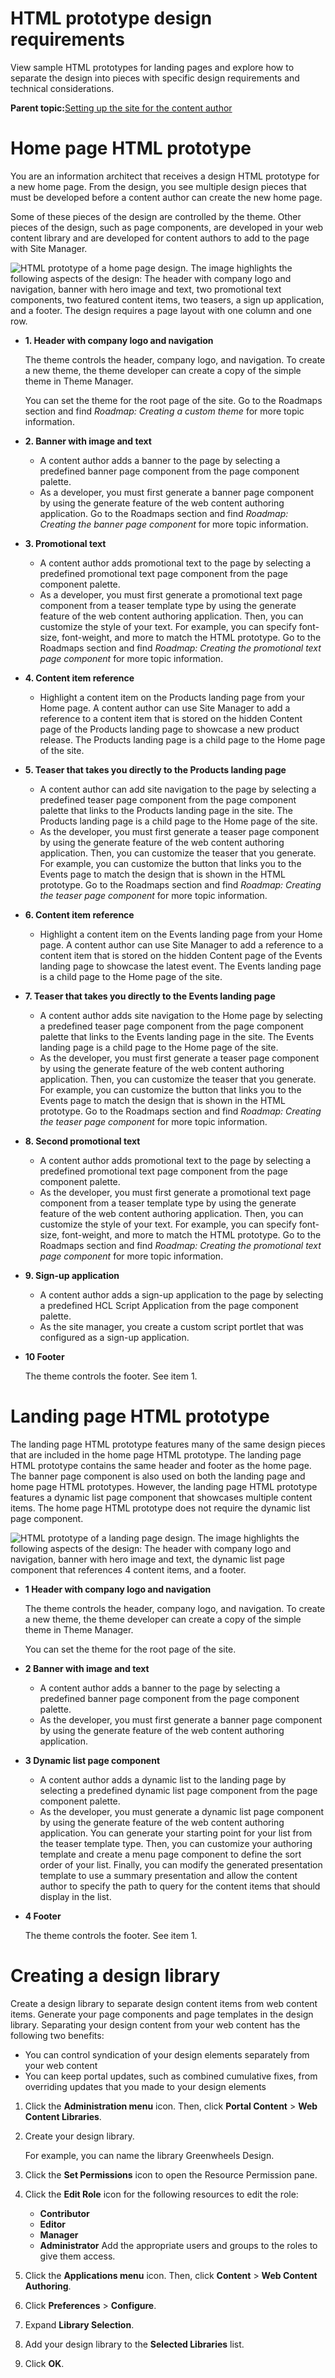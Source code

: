# HTML prototype design requirements

View sample HTML prototypes for landing pages and explore how to separate the design into pieces with specific design requirements and technical considerations.

**Parent topic:**[Setting up the site for the content author](../install/rm_create_site.md)

# Home page HTML prototype

You are an information architect that receives a design HTML prototype for a new home page. From the design, you see multiple design pieces that must be developed before a content author can create the new home page.

Some of these pieces of the design are controlled by the theme. Other pieces of the design, such as page components, are developed in your web content library and are developed for content authors to add to the page with Site Manager.

![HTML prototype of a home page design. The image highlights the following aspects of the design: The header with company logo and navigation, banner with hero image and text, two promotional text components, two featured content items, two teasers, a sign up application, and a footer. The design requires a page layout with one column and one row.](../images/LandingPage_update.jpg)

-   **1. Header with company logo and navigation**

    The theme controls the header, company logo, and navigation. To create a new theme, the theme developer can create a copy of the simple theme in Theme Manager.

    You can set the theme for the root page of the site. Go to the Roadmaps section and find *Roadmap: Creating a custom theme* for more topic information.

-   **2. Banner with image and text**

    -   A content author adds a banner to the page by selecting a predefined banner page component from the page component palette.
    -   As a developer, you must first generate a banner page component by using the generate feature of the web content authoring application. Go to the Roadmaps section and find *Roadmap: Creating the banner page component* for more topic information.
-   **3. Promotional text**

    -   A content author adds promotional text to the page by selecting a predefined promotional text page component from the page component palette.
    -   As a developer, you must first generate a promotional text page component from a teaser template type by using the generate feature of the web content authoring application. Then, you can customize the style of your text. For example, you can specify font-size, font-weight, and more to match the HTML prototype. Go to the Roadmaps section and find *Roadmap: Creating the promotional text page component* for more topic information.
-   **4. Content item reference**

    -   Highlight a content item on the Products landing page from your Home page. A content author can use Site Manager to add a reference to a content item that is stored on the hidden Content page of the Products landing page to showcase a new product release. The Products landing page is a child page to the Home page of the site.
-   **5. Teaser that takes you directly to the Products landing page**

    -   A content author can add site navigation to the page by selecting a predefined teaser page component from the page component palette that links to the Products landing page in the site. The Products landing page is a child page to the Home page of the site.
    -   As the developer, you must first generate a teaser page component by using the generate feature of the web content authoring application. Then, you can customize the teaser that you generate. For example, you can customize the button that links you to the Events page to match the design that is shown in the HTML prototype. Go to the Roadmaps section and find *Roadmap: Creating the teaser page component* for more topic information.
-   **6. Content item reference**

    -   Highlight a content item on the Events landing page from your Home page. A content author can use Site Manager to add a reference to a content item that is stored on the hidden Content page of the Events landing page to showcase the latest event. The Events landing page is a child page to the Home page of the site.
-   **7. Teaser that takes you directly to the Events landing page**

    -   A content author adds site navigation to the Home page by selecting a predefined teaser page component from the page component palette that links to the Events landing page in the site. The Events landing page is a child page to the Home page of the site.
    -   As the developer, you must first generate a teaser page component by using the generate feature of the web content authoring application. Then, you can customize the teaser that you generate. For example, you can customize the button that links you to the Events page to match the design that is shown in the HTML prototype. Go to the Roadmaps section and find *Roadmap: Creating the teaser page component* for more topic information.
-   **8. Second promotional text**

    -   A content author adds promotional text to the page by selecting a predefined promotional text page component from the page component palette.
    -   As the developer, you must first generate a promotional text page component from a teaser template type by using the generate feature of the web content authoring application. Then, you can customize the style of your text. For example, you can specify font-size, font-weight, and more to match the HTML prototype. Go to the Roadmaps section and find *Roadmap: Creating the promotional text page component* for more topic information.
-   **9. Sign-up application**

    -   A content author adds a sign-up application to the page by selecting a predefined HCL Script Application from the page component palette.
    -   As the site manager, you create a custom script portlet that was configured as a sign-up application.
-   **10 Footer**

    The theme controls the footer. See item 1.


# Landing page HTML prototype

The landing page HTML prototype features many of the same design pieces that are included in the home page HTML prototype. The landing page HTML prototype contains the same header and footer as the home page. The banner page component is also used on both the landing page and home page HTML prototypes. However, the landing page HTML prototype features a dynamic list page component that showcases multiple content items. The home page HTML prototype does not require the dynamic list page component.

![HTML prototype of a landing page design. The image highlights the following aspects of the design: The header with company logo and navigation, banner with hero image and text, the dynamic list page component that references 4 content items, and a footer.](../images/events.jpg)

-   **1 Header with company logo and navigation**

    The theme controls the header, company logo, and navigation. To create a new theme, the theme developer can create a copy of the simple theme in Theme Manager.

    You can set the theme for the root page of the site.

-   **2 Banner with image and text**

    -   A content author adds a banner to the page by selecting a predefined banner page component from the page component palette.
    -   As the developer, you must first generate a banner page component by using the generate feature of the web content authoring application.
-   **3 Dynamic list page component**

    -   A content author adds a dynamic list to the landing page by selecting a predefined dynamic list page component from the page component palette.
    -   As the developer, you must generate a dynamic list page component by using the generate feature of the web content authoring application. You can generate your starting point for your list from the teaser template type. Then, you can customize your authoring template and create a menu page component to define the sort order of your list. Finally, you can modify the generated presentation template to use a summary presentation and allow the content author to specify the path to query for the content items that should display in the list.
-   **4 Footer**

    The theme controls the footer. See item 1.


# Creating a design library

Create a design library to separate design content items from web content items. Generate your page components and page templates in the design library. Separating your design content from your web content has the following two benefits:

-   You can control syndication of your design elements separately from your web content
-   You can keep portal updates, such as combined cumulative fixes, from overriding updates that you made to your design elements

1.  Click the **Administration menu** icon. Then, click **Portal Content** \> **Web Content Libraries**.

2.  Create your design library.

    For example, you can name the library Greenwheels Design.

3.  Click the **Set Permissions** icon to open the Resource Permission pane.

4.  Click the **Edit Role** icon for the following resources to edit the role:

    -   **Contributor**
    -   **Editor**
    -   **Manager**
    -   **Administrator**
    Add the appropriate users and groups to the roles to give them access.

5.  Click the **Applications menu** icon. Then, click **Content** \> **Web Content Authoring**.

6.  Click **Preferences** \> **Configure**.

7.  Expand **Library Selection**.

8.  Add your design library to the **Selected Libraries** list.

9.  Click **OK**.


